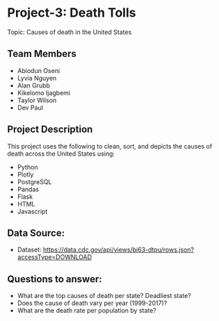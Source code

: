 # Project-3: Death Tolls
Topic: Causes of death in the United States

## Team Members
- Abiodun Oseni
- Lyvia Nguyen
- Alan Grubb
- Kikelomo Ijagbemi
- Taylor Wilson
- Dev Paul

## Project Description
This project uses the following to clean, sort, and depicts the causes of death across the United States using: 

- Python
- Plotly
- PostgreSQL
- Pandas
- Flask
- HTML
- Javascript

## Data Source:
- Dataset: https://data.cdc.gov/api/views/bi63-dtpu/rows.json?accessType=DOWNLOAD
  
## Questions to answer:
- What are the top causes of death per state? Deadliest state?
- Does the cause of death vary per year (1999-2017)?
- What are the death rate per population by state?
